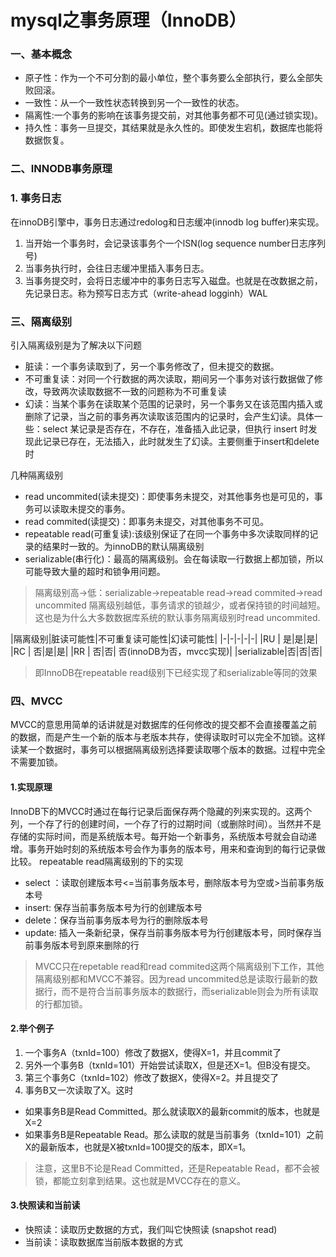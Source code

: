 # mysql之事务原理（InnoDB）


### 一、基本概念
* 原子性：作为一个不可分割的最小单位，整个事务要么全部执行，要么全部失败回滚。
* 一致性：从一个一致性状态转换到另一个一致性的状态。
* 隔离性:一个事务的影响在该事务提交前，对其他事务都不可见(通过锁实现)。
* 持久性：事务一旦提交，其结果就是永久性的。即使发生宕机，数据库也能将数据恢复。


### 二、INNODB事务原理

### 1. 事务日志
在innoDB引擎中，事务日志通过redolog和日志缓冲(innodb log buffer)来实现。
1. 当开始一个事务时，会记录该事务个一个lSN(log sequence number日志序列号)
2. 当事务执行时，会往日志缓冲里插入事务日志。
3. 当事务提交时，会将日志缓冲中的事务日志写入磁盘。也就是在改数据之前，先记录日志。称为预写日志方式（write-ahead logginh）WAL





### 三、隔离级别

引入隔离级别是为了解决以下问题
* 脏读：一个事务读取到了，另一个事务修改了，但未提交的数据。
* 不可重复读：对同一个行数据的两次读取，期间另一个事务对该行数据做了修改，导致两次读取数据不一致的问题称为不可重复读
* 幻读：当某个事务在读取某个范围的记录时，另一个事务又在该范围内插入或删除了记录，当之前的事务再次读取该范围内的记录时，会产生幻读。具体一些：select 某记录是否存在，不存在，准备插入此记录，但执行 insert 时发现此记录已存在，无法插入，此时就发生了幻读。主要侧重于insert和delete时

几种隔离级别
* read uncommited(读未提交)：即使事务未提交，对其他事务也是可见的，事务可以读取未提交的事务。
* read commited(读提交)：即事务未提交，对其他事务不可见。
* repeatable read(可重复读):该级别保证了在同一个事务中多次读取同样的记录的结果时一致的。为innoDB的默认隔离级别
* serializable(串行化)：最高的隔离级别。会在每读取一行数据上都加锁，所以可能导致大量的超时和锁争用问题。
>隔离级别高->低：serializable->repeatable read->read commited->read uncommited
>隔离级别越低，事务请求的锁越少，或者保持锁的时间越短。这也是为什么大多数数据库系统的默认事务隔离级别时read uncommited.

|隔离级别|脏读可能性|不可重复读可能性|幻读可能性|
|-|-|-|-|-|
|RU	| 是|是|是|
|RC | 否|是|是|
|RR | 否|否| 否(innoDB为否，mvcc实现)|
|serializable|否|否|否|
>即InnoDB在repeatable read级别下已经实现了和serializable等同的效果


### 四、MVCC
MVCC的意思用简单的话讲就是对数据库的任何修改的提交都不会直接覆盖之前的数据，而是产生一个新的版本与老版本共存，使得读取时可以完全不加锁。这样读某一个数据时，事务可以根据隔离级别选择要读取哪个版本的数据。过程中完全不需要加锁。

#### 1.实现原理
InnoDB下的MVCC时通过在每行记录后面保存两个隐藏的列来实现的。这两个列，一个存了行的创建时间，一个存了行的过期时间（或删除时间）。当然并不是存储的实际时间，而是系统版本号。每开始一个新事务，系统版本号就会自动递增。事务开始时刻的系统版本号会作为事务的版本号，用来和查询到的每行记录做比较。
repeatable read隔离级别的下的实现
* select ：读取创建版本号<=当前事务版本号，删除版本号为空或>当前事务版本号
* insert: 保存当前事务版本号为行的创建版本号
* delete：保存当前事务版本号为行的删除版本号
* update: 插入一条新纪录，保存当前事务版本号为行创建版本号，同时保存当前事务版本号到原来删除的行

>MVCC只在repetable read和read commited这两个隔离级别下工作，其他隔离级别都和MVCC不兼容。因为read uncommited总是读取行最新的数据行，而不是符合当前事务版本的数据行，而serializable则会为所有读取的行都加锁。

#### 2.举个例子
1. 一个事务A（txnId=100）修改了数据X，使得X=1，并且commit了
2. 另外一个事务B（txnId=101）开始尝试读取X，但是还X=1。但B没有提交。
3. 第三个事务C（txnId=102）修改了数据X，使得X=2。并且提交了
4. 事务B又一次读取了X。这时
* 如果事务B是Read Committed。那么就读取X的最新commit的版本，也就是X=2
* 如果事务B是Repeatable Read。那么读取的就是当前事务（txnId=101）之前X的最新版本，也就是X被txnId=100提交的版本，即X=1。
>注意，这里B不论是Read Committed，还是Repeatable Read，都不会被锁，都能立刻拿到结果。这也就是MVCC存在的意义。

#### 3.快照读和当前读
* 快照读：读取历史数据的方式，我们叫它快照读 (snapshot read)
* 当前读：读取数据库当前版本数据的方式